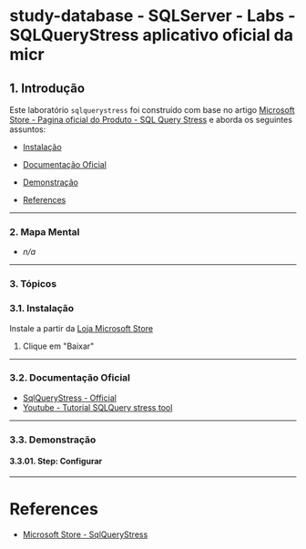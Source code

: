 # study-database - SQLServer - Labs - SQLQueryStress aplicativo oficial da micr

## 1. Introdução ##

Este laboratório `sqlquerystress` foi construído com base no artigo [Microsoft Store - Pagina oficial do Produto - SQL Query Stress](https://apps.microsoft.com/detail/9N46QJ5SBGKB?hl=pt-br&gl=BR) e aborda os seguintes assuntos:

* [Instalação](#31-instalação)
* [Documentação Oficial](#32-documentação-oficial)
* [Demonstração](#33-demonstração)

* [References](#references)


---

### 2. Mapa Mental

* _n/a_

---

### 3. Tópicos

### 3.1. Instalação

Instale a partir da [Loja Microsoft Store](https://apps.microsoft.com/detail/9N46QJ5SBGKB?hl=pt-br&gl=BR)
1. Clique em "Baixar"

---


### 3.2. Documentação Oficial

* [SqlQueryStress - Official](https://github.com/ErikEJ/SqlQueryStress?tab=readme-ov-file)
* [Youtube - Tutorial SQLQuery stress tool](https://www.youtube.com/watch?v=rOYKTlxVwMI)

---

### 3.3. Demonstração

#### 3.3.01. Step: Configurar

---


# References

* [Microsoft Store - SqlQueryStress](https://apps.microsoft.com/detail/9N46QJ5SBGKB?hl=pt-br&gl=BR)
